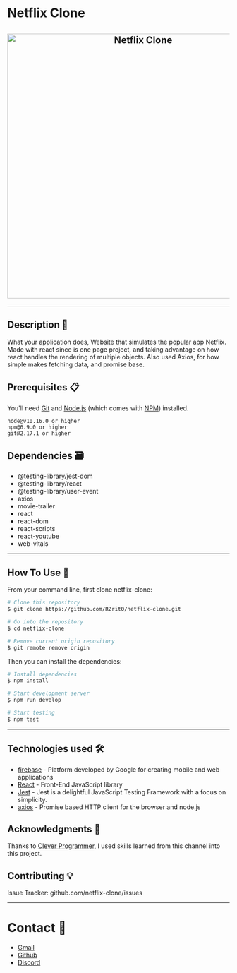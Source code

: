 # Netflix Clone

<h2 align="center">
  <img src="https://github.com/R2rit0/netflix-clone/blob/485e33a868cc10cb1bdb0944952b982ca976f32e/public/Netflix-capture.png" alt="Netflix Clone" width="600px" />
  <br>
</h2>

---

## Description 📄
What your application does,
Website that simulates the popular app Netflix. Made with react since is one page project, and taking advantage on how react handles the rendering of multiple objects. Also used Axios, for how simple makes fetching data, and promise base. 

## Prerequisites 📋

You'll need [Git](https://git-scm.com) and [Node.js](https://nodejs.org/en/download/) (which comes with [NPM](http://npmjs.com)) installed.
```
node@v10.16.0 or higher
npm@6.9.0 or higher
git@2.17.1 or higher
```

## Dependencies 🗃️
- @testing-library/jest-dom
- @testing-library/react
- @testing-library/user-event
- axios
- movie-trailer
- react
- react-dom
- react-scripts
- react-youtube
- web-vitals
---

## How To Use 🔧

From your command line, first clone netflix-clone:

```bash
# Clone this repository
$ git clone https://github.com/R2rit0/netflix-clone.git

# Go into the repository
$ cd netflix-clone

# Remove current origin repository
$ git remote remove origin
```

Then you can install the dependencies:

```bash
# Install dependencies
$ npm install

# Start development server
$ npm run develop

# Start testing
$ npm test
```
---

## Technologies used 🛠️

- [firebase](https://firebase.google.com/) - Platform developed by Google for creating mobile and web applications
- [React](https://es.reactjs.org/) - Front-End JavaScript library
- [Jest](https://jestjs.io/) - Jest is a delightful JavaScript Testing Framework with a focus on simplicity.
- [axios](https://github.com/axios/axios) - Promise based HTTP client for the browser and node.js


## Acknowledgments 🎁

Thanks to [Clever Programmer](https://github.com/aneagoie), I used skills learned from this channel into this project.

## Contributing 💡
Issue Tracker: github.com/netflix-clone/issues

---

# Contact 💬
- [Gmail](https://mail.google.com/mail/u/0/?fs=1&to=ArturoM.Ducasse@gmail.com&su=Job-related&tf=cm "Gmail direct link")
- [Github](https://github.com/R2rit0 "Github profile")
- [Discord](https://discordapp.com/users/362837852507209730/ "Discord profile")
